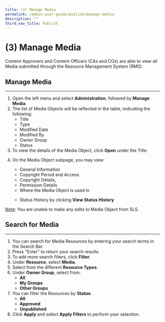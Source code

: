 ```yaml
---
title: (3) Manage Media
permalink: /admin-user-guide/publish/manage-media/
description: ""
third_nav_title: Publish
---
```

<h1 id="-3-manage-media">(3) Manage Media</h1>
<p>Content Approvers and Content Officers (CAs and COs) are able to view all Media submitted through the Resource Management System (RMS).</p>
<h2 id="manage-media">Manage Media</h2>
<hr>
<ol>
<li>Open the left menu and select <strong>Administration</strong>, followed by <strong>Manage Media</strong>.</li>
<li>The list of Media Objects will be reflected in the table, indicating the following:<ul>
<li>Title</li>
<li>Type</li>
<li>Modified Date</li>
<li>Modified By</li>
<li>Owner Group</li>
<li>Status</li>
</ul>
</li>
<li>To view the details of the Media Object, click <strong>Open</strong> under the Title. </li>
<li><p>On the Media Object subpage, you may view:</p>
<ul>
<li>General Information</li>
<li>Copyright Period and Access</li>
<li>Copyright Details,</li>
<li>Permission Details</li>
<li>Where the Media Object is used in</li>
	<li><p>Status History by clicking <strong>View Status History</strong></p></li>
	</ul></li></ol>
<p><u>Note</u>: You are unable to make any edits to Media Object from SLS. </p>

<h2 id="search-for-media">Search for Media</h2>
<hr>
<ol>
<li>You can search for Media Resources by entering your search terms in the Search Bar. </li>
<li>Press "Enter" <em></em>to return your search results.</li>
<li>To add more search filters, click <strong>Filter</strong>. </li>
<li>Under <strong>Resource</strong>, select <strong>Media</strong>.</li>


<li>Select from the different <strong>Resource Types</strong>.</li>
<li>Under <strong>Owner Group</strong>, select from:<ul>
<li><strong>All</strong></li>
<li><strong>My Groups</strong></li>
<li><strong>Other Groups</strong></li>
</ul>
</li>
<li>You can filter the Resources by <strong>Status</strong>:<ul>
<li><strong>All</strong></li>
<li><strong>Approved</strong></li>
<li><strong>Unpublished</strong></li>
</ul>
</li>
<li>Click <strong>Apply</strong> and select <strong>Apply Filters</strong> to perform your selection.</li>
</ol>